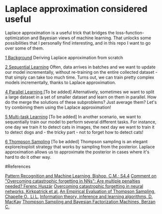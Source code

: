 # Laplace approximation considered useful

Laplace approximation is a useful trick that bridges the loss-function-optimization and Bayesian views of machine learning. That unlocks some possibilities that I personally find interesting, and in this repo I want to go over some of them.

[1 Background](Background.ipynb) Deriving Laplace approximation from scratch

[2 Sequential Learning](Sequential%20Learning.ipynb) Often, data arrives in batches and we want to update our model incrementally, without re-training on the entire collected dataset - that simply can take too much time. Turns out, we can train pretty complex models incrementally, thanks to Laplace approximation.

[4 Parallel Learning ]() [To be added] Alternatively, sometimes we want to split a large dataset in a set of smaller dataset and learn on them in parallel. How do the merge the solutions of these subproblems? Just average them? Let's try combining them using the Laplace approximation!

[5 Multi-task Learning]() [To be added] In another scenario, we want to sequentially train our model to perform several different tasks. For instance, one day we train it to detect cats in images, the next day we want to train it to detect dogs and - the tricky part - not to forget how to detect cats!

[6 Thompson Sampling]() [To be added] Thompson sampling is an elegant explore/exploit strategy that works by sampling from the posterior.  Laplace approximation allows us to approximate the posterior in cases where it's hard to do it other way.


#References

[Pattern Recognition and Machine Learning, Bishop, C.M.; S4.4](https://www.microsoft.com/en-us/research/people/cmbishop/)
[Comment on "Overcoming catastrophic forgetting in NNs": Are multiple penalties needed? Ferenc Huszár](http://www.inference.vc/comment-on-overcoming-catastrophic-forgetting-in-nns-are-multiple-penalties-needed-2/)
[Overcoming catastrophic forgetting in neural networks, Kirkpatrick et al.](https://arxiv.org/abs/1612.00796)
[An Empirical Evaluation of Thompson Sampling, Chapelle O., Li L.](https://www.microsoft.com/en-us/research/wp-content/uploads/2016/02/thompson.pdf)
[Information theory, inference and learning algorithms, D. MacKay](www.inference.phy.cam.ac.uk/itila/book.html)
[Thompson Sampling and Bayesian Factorization Machines, Berzan C.](http://tech.adroll.com/blog/data-science/2017/03/06/thompson-sampling-bayesian-factorization-machines.html)
